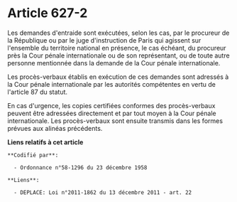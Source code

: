 # Article 627-2

Les demandes d'entraide sont exécutées, selon les cas, par le procureur de la République ou par le juge d'instruction de
Paris qui agissent sur l'ensemble du territoire national en présence, le cas échéant, du procureur près la Cour pénale
internationale ou de son représentant, ou de toute autre personne mentionnée dans la demande de la Cour pénale
internationale.

Les procès-verbaux établis en exécution de ces demandes sont adressés à la Cour pénale internationale par les autorités
compétentes en vertu de l'article 87 du statut.

En cas d'urgence, les copies certifiées conformes des procès-verbaux peuvent être adressées directement et par tout moyen à
la Cour pénale internationale. Les procès-verbaux sont ensuite transmis dans les formes prévues aux alinéas précédents.

**Liens relatifs à cet article**

	**Codifié par**:

	  - Ordonnance n°58-1296 du 23 décembre 1958

	**Liens**:

	  - DEPLACE: Loi n°2011-1862 du 13 décembre 2011 - art. 22
